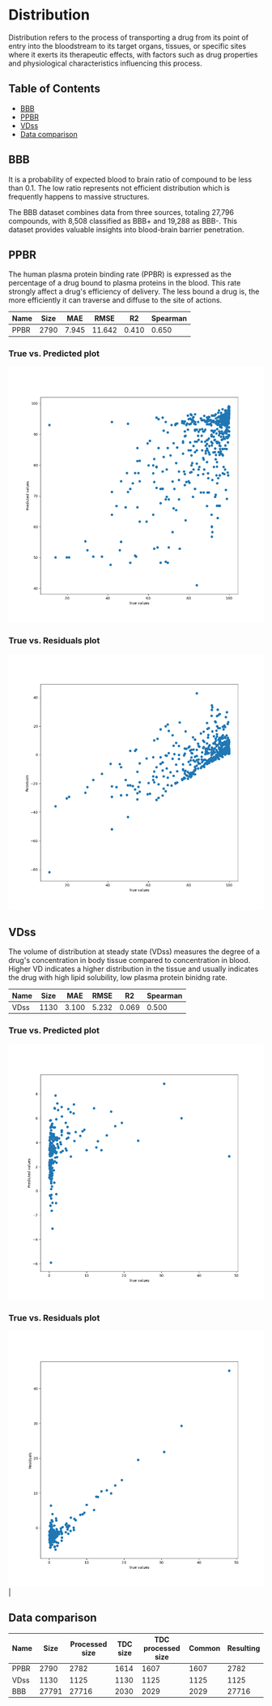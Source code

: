 # Distribution

Distribution refers to the process of transporting a drug from its point of entry into the bloodstream to its target organs, tissues, or specific sites where it exerts its therapeutic effects, with factors such as drug properties and physiological characteristics influencing this process.

## Table of Contents

- [BBB](#bbb)
- [PPBR](#ppbr)
- [VDss](#vdss)
- [Data comparison](#data-comparison)

## BBB

It is a probability of expected blood to brain ratio of compound to be less than 0.1. The low ratio represents not efficient distribution which is frequently happens to massive structures.

The BBB dataset combines data from three sources, totaling 27,796 compounds, with 8,508 classified as BBB+ and 19,288 as BBB-. This dataset provides valuable insights into blood-brain barrier penetration.

## PPBR

The human plasma protein binding rate (PPBR) is expressed as the percentage of a drug bound to plasma proteins in the blood. This rate strongly affect a drug's efficiency of delivery. The less bound a drug is, the more efficiently it can traverse and diffuse to the site of actions.

| Name | Size | MAE | RMSE | R2 | Spearman |
|-|-|-|-|-|-|
| PPBR | 2790 | 7.945 | 11.642 | 0.410 | 0.650 |

### True vs. Predicted plot

![PPBR True vs. Predicted plot](../images/ppbr_az_true_vs_pred.png)

### True vs. Residuals plot

![PPBR True vs. Residuals plot](../images/ppbr_az_residuals.png)

## VDss

The volume of distribution at steady state (VDss) measures the degree of a drug's concentration in body tissue compared to concentration in blood. Higher VD indicates a higher distribution in the tissue and usually indicates the drug with high lipid solubility, low plasma protein binidng rate.

| Name | Size | MAE | RMSE | R2 | Spearman |
|-|-|-|-|-|-|
| VDss | 1130 | 3.100 | 5.232 | 0.069 | 0.500 |

### True vs. Predicted plot

![VDss True vs. Predicted plot](../images/vdss_lombardo_true_vs_pred.png)

### True vs. Residuals plot

![VDss True vs. Residuals plot](../images/vdss_lombardo_residuals.png) |

## Data comparison

Name | Size | Processed size | TDC size | TDC processed size | Common | Resulting |
|-|-|-|-|-|-|-|
| PPBR | 2790 | 2782 | 1614 | 1607 | 1607 | 2782 |
| VDss | 1130 | 1125 | 1130 | 1125 | 1125 | 1125 |
| BBB | 27791 | 27716 | 2030 | 2029 | 2029 | 27716 |

